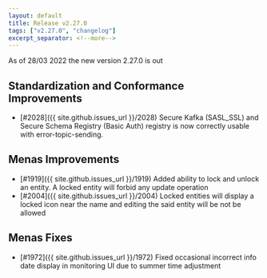```yaml
---
layout: default
title: Release v2.27.0
tags: ["v2.27.0", "changelog"]
excerpt_separator: <!--more-->
---
```


As of 28/03 2022 the new version 2.27.0 is out
<!--more-->

## Standardization and Conformance Improvements

- [#2028]({{ site.github.issues_url }}/2028) Secure Kafka (SASL_SSL) and Secure Schema Registry (Basic Auth) registry is now correctly usable with error-topic-sending.

## Menas Improvements

- [#1919]({{ site.github.issues_url }}/1919) Added ability to lock and unlock an entity. A locked entity will forbid any update operation
- [#2004]({{ site.github.issues_url }}/2004) Locked entities will display a locked icon near the name and editing the said entity will be not be allowed

## Menas Fixes

- [#1972]({{ site.github.issues_url }}/1972) Fixed occasional incorrect info date display in monitoring UI due to summer time adjustment
